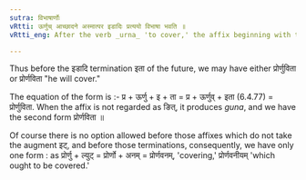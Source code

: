 ```yaml
---
sutra: विभाषार्णोः
vRtti: ऊर्णुच् आच्छादने अस्मात्पर इडादिः प्रत्ययो विभाषा भवति ॥
vRtti_eng: After the verb _urna_ 'to cover,' the affix beginning with the augment इट् is regarded optionally like _nit_.

---
```

Thus before the इडादि termination इता of the future, we may have either प्रोर्णुविता or प्रोर्णविता "he will cover."

The equation of the form is :- प्र + ऊर्णु + इ + ता = प्र + ऊर्णुव् + इता (6.4.77) = प्रोर्णुविता. When the affix is not regarded as ङित्, it produces _guna_, and we have the second form प्रोर्णविता ॥

Of course there is no option allowed before those affixes which do not take the augment इट्, and before those terminations, consequently, we have only one form : as प्रोर्णु + ल्युट् = प्रोर्णो + अनम् = प्रोर्णवनम्, 'covering,' प्रोर्णवनीयम् 'which ought to be covered.'